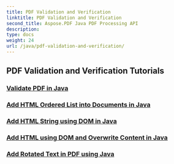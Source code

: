```yaml
---
title: PDF Validation and Verification
linktitle: PDF Validation and Verification
second_title: Aspose.PDF Java PDF Processing API
description: 
type: docs
weight: 24
url: /java/pdf-validation-and-verification/
---
```


## PDF Validation and Verification Tutorials
### [Validate PDF in Java](./validate-pdf-in-java/)
### [Add HTML Ordered List into Documents in Java](./add-html-ordered-list-into-documents-in-java/)
### [Add HTML String using DOM in Java](./add-html-string-using-dom-in-java/)
### [Add HTML using DOM and Overwrite Content in Java](./add-html-using-dom-and-overwrite-content-in-java/)
### [Add Rotated Text in PDF using Java](./add-rotated-text-in-pdf-using-java/)